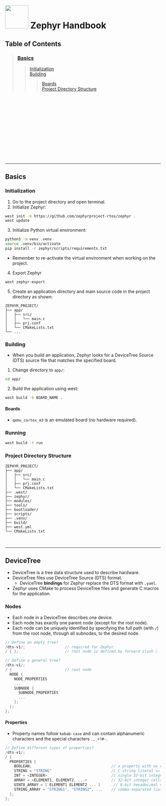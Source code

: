 # <img src=https://www.zephyrproject.org/wp-content/uploads/2023/03/Zephyr_color-13.png width=75px> Zephyr Handbook

## Table of Contents
> ### [Basics](#basics) <br>
>> [Initialization](#initialization) <br>
>> [Building](#building) <br>
>>> [Boards](#boards) <br>
>> [Project Directory Structure](#project-directory-structure) <br>


<br><br><br><br><br><br><br><br><br><br><br><br>
<hr>

## Basics

### Initialization
1. Go to the project directory and open terminal.
2. Initialize Zephyr:
```bash
west init -m https://github.com/zephyrproject-rtos/zephyr .
west update
```
3. Initialize Python virtual environment:
```bash
python3 -m venv .venv
source .venv/bin/activate
pip install -r zephyr/scripts/requirements.txt
```
- Remember to re-activate the virtual environment when working on the project.
4. Export Zephyr
```bash
west zephyr-export
```
5. Create an application directory and main source code in the project directory as shown:
```
ZEPHYR_PROJECT/
├── app/
│   ├── src/
│   │   └── main.c          
│   ├── prj.conf             
│   └── CMakeLists.txt       
└── ...                      
```

### Building
- When you build an application, Zephyr looks for a DeviceTree Source (DTS) source file that matches the specified board. 
1. Change directory to `app/`:
```bash
cd app/
```
2. Build the application using west:
```bash
west build -b BOARD_NAME .
```

#### Boards
- `qemu_cortex_m3` is an emulated board (no hardware required). 

### Running
```bash
west build -t run
```

### Project Directory Structure
```
ZEPHYR_PROJECT/
├── app/
│   ├── src/
│   │   └── main.c           
│   ├── prj.conf            
│   └── CMakeLists.txt      
├── .west/
├── zephyr/         
├── modules/          
├── tools/                
├── bootloader/   
├── scripts/           
├── .venv/      
├── build/          
├── west.yml         
└── CMakeLists.txt         
```






<br>
<hr>

## DeviceTree
- DeviceTree is a tree data structure used to describe hardware.
- DeviceTree files use DeviceTree Source (DTS) format.
  - DeviceTree **bindings** for Zephyr replace the DTS format with `,yaml`.
- Zephyr uses CMake to process DeviceTree files and generate C macros for the application.

### Nodes
- Each node in a DeviceTree describes one device.
- Each node has exactly one parent node (except for the root node).
- Each node can be uniquely identified by specifying the full path (with `/`) from the root node, through all subnodes, to the desired node. 
```c
// Define an empty tree?
/dts-v1/;                  // required for Zephyr 
/ { };                     // root node is defined by forward slash /

// Define a general tree?
/dts-v1/;
/ {                        // root node
  NODE {
    NODE_PROPERTIES
    ...
    SUBNODE {
      SUBNODE_PROPERTIES
      ...
    };
  };
};

```

#### Properties
- Property names follow `kebab-case` and can contain alphanumeric characters and the special characters `.,_+?#-`.
```c
// Define different types of properties?
/dts-v1/;
/ {
  PROPERTIES {
    BOOLEAN;                                    // a property with no value is a boolean => true if it exists, false otherwise
    STRING = "STRING"                           // C-string literal => double-quoted, null-terminated
    INT = <INTEGER>                             // single 32-bit integer cell
    ARRAY = <ELEMENT1, ELEMENT2, ...>           // 32-bit integer cells, use the prefix 0x for hexadecimal values
    UINT8_ARRAY = [ ELEMENT1 ELEMENT2 ... ]      // 8-bit hexadecimal values (optionally) separated by spaces, use hexadecimal literals (DO NOT USE A PREFIX)
    STRING_ARRAY = "STRING1", "STRING2", ...    // comma-separated list of strings
  };
};

```
















